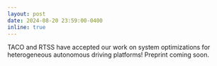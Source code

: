 ```yaml
---
layout: post
date: 2024-08-20 23:59:00-0400
inline: true
---
```


TACO and RTSS have accepted our work on system optimizations for heterogeneous autonomous driving platforms! Preprint coming soon.
